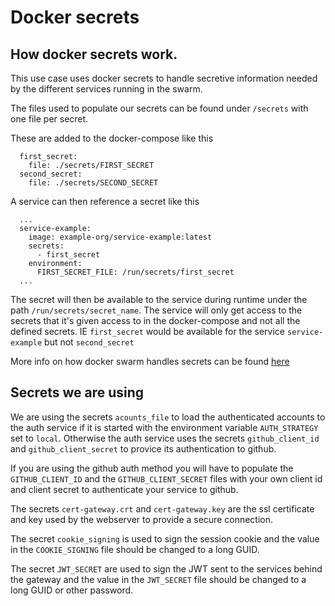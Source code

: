 # Docker secrets

## How docker secrets work.

This use case uses docker secrets to handle secretive information needed by the different services running in the swarm.

The files used to populate our secrets can be found under `/secrets` with one file per secret.

These are added to the docker-compose like this 
```secrets:
  first_secret:
    file: ./secrets/FIRST_SECRET
  second_secret:
    file: ./secrets/SECOND_SECRET
```

A service can then reference a secret like this 

```
  ...
  service-example:
    image: example-org/service-example:latest
    secrets:
      - first_secret
    environment:
      FIRST_SECRET_FILE: /run/secrets/first_secret
  ...
```
The secret will then be available to the service during runtime under the path `/run/secrets/secret_name`. The service will only get access to the secrets that it's given access to in the docker-compose and not all the defined secrets. IE `first_secret` would  be available for the service `service-example` but not `second_secret`

More info on how docker swarm handles secrets can be found [here](https://docs.docker.com/engine/swarm/secrets/)

## Secrets we are using

We are using the secrets `acounts_file` to load the authenticated accounts to the auth service if it is started with the environment variable `AUTH_STRATEGY` set to `local`. Otherwise the auth service uses the secrets `github_client_id` and `github_client_secret` to provice its authentication to github.

If you are using the github auth method you will have to populate the `GITHUB_CLIENT_ID` and the `GITHUB_CLIENT_SECRET` files with your own client id and client secret to authenticate your service to github.

The secrets `cert-gateway.crt` and `cert-gateway.key` are the ssl certificate and key used by the webserver to provide a secure connection.

The secret `cookie_signing` is used to sign the session cookie and the value in the `COOKIE_SIGNING` file should be changed to a long GUID.

The secret `JWT_SECRET` are used to sign the JWT sent to the services behind the gateway and the value in the `JWT_SECRET` file should be changed to a long GUID or other password.




